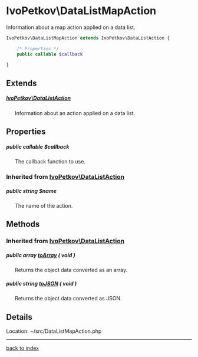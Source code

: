 # IvoPetkov\DataListMapAction

Information about a map action applied on a data list.

```php
IvoPetkov\DataListMapAction extends IvoPetkov\DataListAction {

	/* Properties */
	public callable $callback

}
```

## Extends

##### [IvoPetkov\DataListAction](ivopetkov.datalistaction.class.md)

&nbsp;&nbsp;&nbsp;&nbsp;&nbsp;&nbsp;Information about an action applied on a data list.

## Properties

##### public callable $callback

&nbsp;&nbsp;&nbsp;&nbsp;&nbsp;&nbsp;The callback function to use.

### Inherited from [IvoPetkov\DataListAction](ivopetkov.datalistaction.class.md)

##### public string $name

&nbsp;&nbsp;&nbsp;&nbsp;&nbsp;&nbsp;The name of the action.

## Methods

### Inherited from [IvoPetkov\DataListAction](ivopetkov.datalistaction.class.md)

##### public array [toArray](ivopetkov.datalistaction.toarray.method.md) ( void )

&nbsp;&nbsp;&nbsp;&nbsp;&nbsp;&nbsp;Returns the object data converted as an array.

##### public string [toJSON](ivopetkov.datalistaction.tojson.method.md) ( void )

&nbsp;&nbsp;&nbsp;&nbsp;&nbsp;&nbsp;Returns the object data converted as JSON.

## Details

Location: ~/src/DataListMapAction.php

---

[back to index](index.md)

